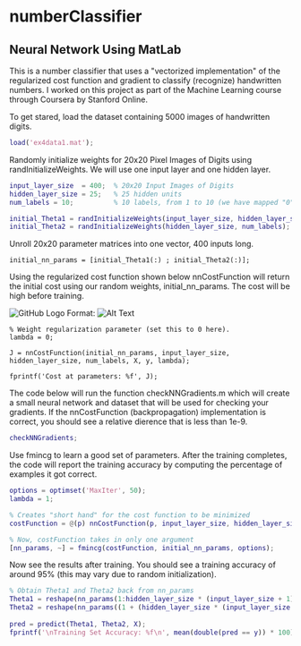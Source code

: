 # numberClassifier

## Neural Network Using MatLab


This is a number classifier that uses a "vectorized implementation" of the regularized cost function and gradient to classify (recognize) handwritten numbers. I worked on this project as part of the Machine Learning course through Coursera by Stanford Online. 

To get stared, load the dataset containing 5000 images of handwritten digits.

```Matlab
load('ex4data1.mat');
```

Randomly initialize weights for 20x20 Pixel Images of Digits using randInitializeWeights. We will use one input layer and one hidden layer.

```Matlab
input_layer_size  = 400;  % 20x20 Input Images of Digits
hidden_layer_size = 25;   % 25 hidden units
num_labels = 10;          % 10 labels, from 1 to 10 (we have mapped "0" to label 10)

initial_Theta1 = randInitializeWeights(input_layer_size, hidden_layer_size);
initial_Theta2 = randInitializeWeights(hidden_layer_size, num_labels);
```

Unroll 20x20 parameter matrices into one vector, 400 inputs long.
```
initial_nn_params = [initial_Theta1(:) ; initial_Theta2(:)];
```

Using the regularized cost function shown below nnCostFunction will return the initial cost using our random weights, initial_nn_params. The cost will be high before training.

![GitHub Logo](/images/logo.png)
Format: ![Alt Text]([Imgur](https://i.imgur.com/IWnFgmx.jpg))

```
% Weight regularization parameter (set this to 0 here).
lambda = 0;

J = nnCostFunction(initial_nn_params, input_layer_size, hidden_layer_size, num_labels, X, y, lambda);

fprintf('Cost at parameters: %f', J);
```

The code below will run the function checkNNGradients.m which will create a small neural network and dataset that will be used for checking your gradients. If the nnCostFunction (backpropagation) implementation is correct, you should see a relative dierence that is less than 1e-9.

```Matlab
checkNNGradients;
```

Use fmincg to learn a good set of parameters. After the training completes, the code will report the training accuracy by computing the percentage of examples it got correct. 

```Matlab
options = optimset('MaxIter', 50);
lambda = 1;

% Creates "short hand" for the cost function to be minimized
costFunction = @(p) nnCostFunction(p, input_layer_size, hidden_layer_size, num_labels, X, y, lambda);

% Now, costFunction takes in only one argument 
[nn_params, ~] = fmincg(costFunction, initial_nn_params, options);
```

Now see the results after training. You should see a training accuracy of around 95% (this may vary due to random initialization).

```Matlab
% Obtain Theta1 and Theta2 back from nn_params
Theta1 = reshape(nn_params(1:hidden_layer_size * (input_layer_size + 1)), hidden_layer_size, (input_layer_size + 1));
Theta2 = reshape(nn_params((1 + (hidden_layer_size * (input_layer_size + 1))):end), num_labels, (hidden_layer_size + 1));
 
pred = predict(Theta1, Theta2, X);
fprintf('\nTraining Set Accuracy: %f\n', mean(double(pred == y)) * 100);
```
